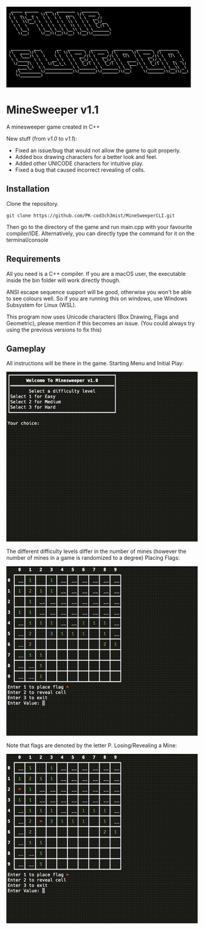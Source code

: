 ![Image Header](https://github.com/PK-cod3ch3mist/MineSweeperCLI/blob/main/demo/Picture1.png)
# MineSweeper v1.1
A minesweeper game created in C++

New stuff (from *v1.0* to *v1.1*): 
- Fixed an issue/bug that would not allow the game to quit properly.
- Added box drawing characters for a better look and feel.
- Added other UNICODE characters for intuitive play.
- Fixed a bug that caused incorrect revealing of cells.

## Installation
Clone the repository.
```shell
git clone https://github.com/PK-cod3ch3mist/MineSweeperCLI.git
```
Then go to the directory of the game and run main.cpp with your favourite compiler/IDE. Alternatively, you can directly type the command for it on the terminal/console

## Requirements
All you need is a C++ compiler. If you are a macOS user, the executable inside the bin folder will work directly though.

ANSI escape sequence support will be good, otherwise you won't be able to see colours well. So if you are running this on windows, use Windows Subsystem for Linux (WSL).

This program now uses Unicode characters (Box Drawing, Flags and Geometric), please mention if this becomes an issue. (You could always try using the previous versions to fix this) 

## Gameplay
All instructions will be there in the game.
Starting Menu and Initial Play:

![Starting Menu and Initial Play](https://github.com/PK-cod3ch3mist/MineSweeperCLI/blob/main/demo/GIF1.gif)

The different difficulty levels differ in the number of mines (however the number of mines in a game is randomized to a degree)
Placing Flags: 

![Placing Flags](https://github.com/PK-cod3ch3mist/MineSweeperCLI/blob/main/demo/GIF2.gif)

Note that flags are denoted by the letter P.
Losing/Revealing a Mine:

![Losing/Revealing Mine](https://github.com/PK-cod3ch3mist/MineSweeperCLI/blob/main/demo/GIF3.gif)
